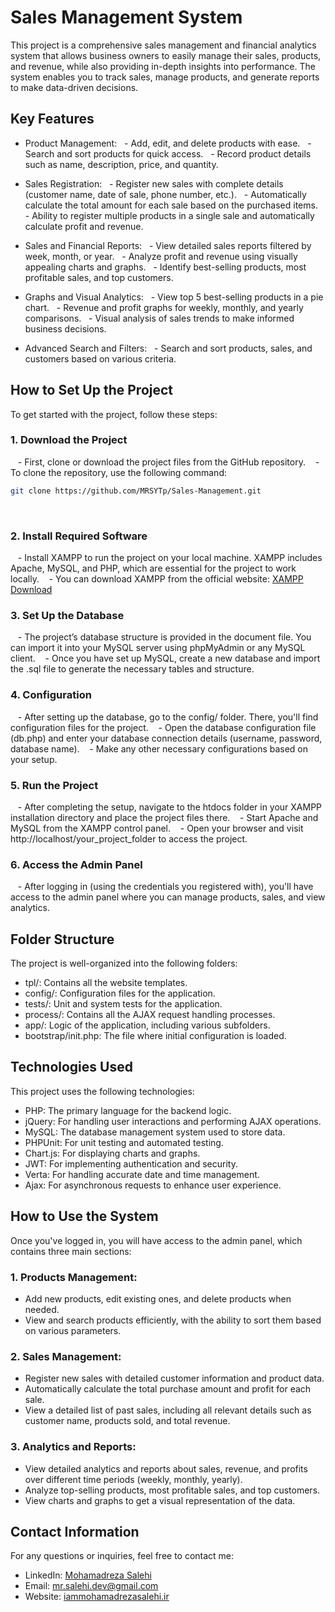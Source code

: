 # Sales Management System

This project is a comprehensive sales management and financial analytics system that allows business owners to easily manage their sales, products, and revenue, while also providing in-depth insights into performance. The system enables you to track sales, manage products, and generate reports to make data-driven decisions.

## Key Features

- Product Management: 
  - Add, edit, and delete products with ease.
  - Search and sort products for quick access.
  - Record product details such as name, description, price, and quantity.

- Sales Registration:
  - Register new sales with complete details (customer name, date of sale, phone number, etc.).
  - Automatically calculate the total amount for each sale based on the purchased items.
  - Ability to register multiple products in a single sale and automatically calculate profit and revenue.

- Sales and Financial Reports:
  - View detailed sales reports filtered by week, month, or year.
  - Analyze profit and revenue using visually appealing charts and graphs.
  - Identify best-selling products, most profitable sales, and top customers.

- Graphs and Visual Analytics:
  - View top 5 best-selling products in a pie chart.
  - Revenue and profit graphs for weekly, monthly, and yearly comparisons.
  - Visual analysis of sales trends to make informed business decisions.

- Advanced Search and Filters:
  - Search and sort products, sales, and customers based on various criteria.

## How to Set Up the Project

To get started with the project, follow these steps:

### 1. Download the Project
   - First, clone or download the project files from the GitHub repository.
   - To clone the repository, use the following command:
    
   ```bash
   git clone https://github.com/MRSYTp/Sales-Management.git
   ``` 
     

### 2. Install Required Software
   - Install XAMPP to run the project on your local machine. XAMPP includes Apache, MySQL, and PHP, which are essential for the project to work locally.
   - You can download XAMPP from the official website: [XAMPP Download](https://www.apachefriends.org/index.html)

### 3. Set Up the Database
   - The project’s database structure is provided in the document file. You can import it into your MySQL server using phpMyAdmin or any MySQL client.
   - Once you have set up MySQL, create a new database and import the .sql file to generate the necessary tables and structure.

### 4. Configuration
   - After setting up the database, go to the config/ folder. There, you'll find configuration files for the project.
   - Open the database configuration file (db.php) and enter your database connection details (username, password, database name).
   - Make any other necessary configurations based on your setup.

### 5. Run the Project
   - After completing the setup, navigate to the htdocs folder in your XAMPP installation directory and place the project files there.
   - Start Apache and MySQL from the XAMPP control panel.
   - Open your browser and visit http://localhost/your_project_folder to access the project.

### 6. Access the Admin Panel
   - After logging in (using the credentials you registered with), you'll have access to the admin panel where you can manage products, sales, and view analytics.

## Folder Structure

The project is well-organized into the following folders:

- tpl/: Contains all the website templates.
- config/: Configuration files for the application.
- tests/: Unit and system tests for the application.
- process/: Contains all the AJAX request handling processes.
- app/: Logic of the application, including various subfolders.
- bootstrap/init.php: The file where initial configuration is loaded.

## Technologies Used

This project uses the following technologies:
- PHP: The primary language for the backend logic.
- jQuery: For handling user interactions and performing AJAX operations.
- MySQL: The database management system used to store data.
- PHPUnit: For unit testing and automated testing.
- Chart.js: For displaying charts and graphs.
- JWT: For implementing authentication and security.
- Verta: For handling accurate date and time management.
- Ajax: For asynchronous requests to enhance user experience.

## How to Use the System

Once you've logged in, you will have access to the admin panel, which contains three main sections:

### 1. Products Management:
   - Add new products, edit existing ones, and delete products when needed.
   - View and search products efficiently, with the ability to sort them based on various parameters.

### 2. Sales Management:
   - Register new sales with detailed customer information and product data.
   - Automatically calculate the total purchase amount and profit for each sale.
   - View a detailed list of past sales, including all relevant details such as customer name, products sold, and total revenue.

### 3. Analytics and Reports:
   - View detailed analytics and reports about sales, revenue, and profits over different time periods (weekly, monthly, yearly).
   - Analyze top-selling products, most profitable sales, and top customers.
   - View charts and graphs to get a visual representation of the data.

## Contact Information

For any questions or inquiries, feel free to contact me:

- LinkedIn: [Mohamadreza Salehi](https://www.linkedin.com/in/mohamadreza-salehi-5681a2339?utm_source=share&utm_campaign=share_via&utm_content=profile&utm_medium=android_app)
- Email: mr.salehi.dev@gmail.com
- Website: [iammohamadrezasalehi.ir](https://iammohamadrezasalehi.ir/)